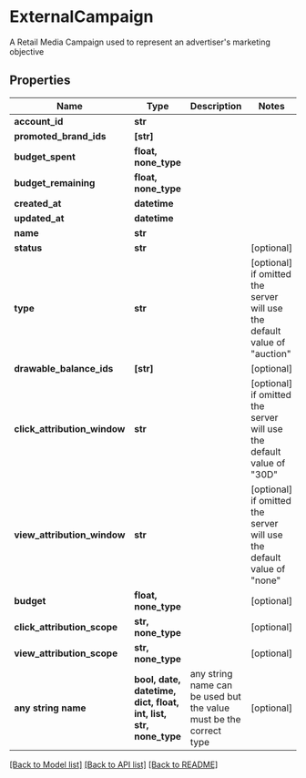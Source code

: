 # ExternalCampaign

A Retail Media Campaign used to represent an advertiser's marketing objective

## Properties
Name | Type | Description | Notes
------------ | ------------- | ------------- | -------------
**account_id** | **str** |  | 
**promoted_brand_ids** | **[str]** |  | 
**budget_spent** | **float, none_type** |  | 
**budget_remaining** | **float, none_type** |  | 
**created_at** | **datetime** |  | 
**updated_at** | **datetime** |  | 
**name** | **str** |  | 
**status** | **str** |  | [optional] 
**type** | **str** |  | [optional]  if omitted the server will use the default value of "auction"
**drawable_balance_ids** | **[str]** |  | [optional] 
**click_attribution_window** | **str** |  | [optional]  if omitted the server will use the default value of "30D"
**view_attribution_window** | **str** |  | [optional]  if omitted the server will use the default value of "none"
**budget** | **float, none_type** |  | [optional] 
**click_attribution_scope** | **str, none_type** |  | [optional] 
**view_attribution_scope** | **str, none_type** |  | [optional] 
**any string name** | **bool, date, datetime, dict, float, int, list, str, none_type** | any string name can be used but the value must be the correct type | [optional]

[[Back to Model list]](../README.md#documentation-for-models) [[Back to API list]](../README.md#documentation-for-api-endpoints) [[Back to README]](../README.md)


